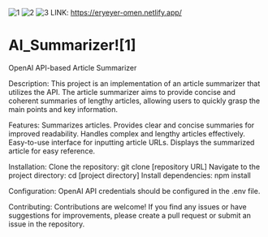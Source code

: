 ![1](https://github.com/Rohan-Falwariya/Article_Summarizer/assets/113237755/6683df04-f480-44b7-a550-d4852eb2ecfe)
![2](https://github.com/Rohan-Falwariya/Article_Summarizer/assets/113237755/ab776220-a67a-489a-b0b0-741cd3c6a529)
![3](https://github.com/Rohan-Falwariya/Article_Summarizer/assets/113237755/cd6362dd-6688-4a9a-a2b7-4109938ac99f)
LINK: https://eryeyer-omen.netlify.app/
# AI_Summarizer![1]


OpenAI API-based Article Summarizer

Description: 
This project is an implementation of an article summarizer that utilizes the API. The article summarizer aims to provide concise and coherent summaries of lengthy articles, allowing users to quickly grasp the main points and key information.

Features: 
Summarizes articles.
Provides clear and concise summaries for improved readability.
Handles complex and lengthy articles effectively.
Easy-to-use interface for inputting article URLs.
Displays the summarized article for easy reference.

Installation: 
Clone the repository: git clone [repository URL]
Navigate to the project directory: cd [project directory]
Install dependencies: npm install


Configuration: 
OpenAI API credentials should be configured in the .env file.

Contributing: 
Contributions are welcome! If you find any issues or have suggestions for improvements, please create a pull request or submit an issue in the repository.
